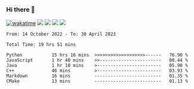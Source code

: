 ### Hi there 👋
[![wakatime](https://wakatime.com/badge/user/368879df-dc38-4b1a-86c4-8a2054a0e074.svg)](https://wakatime.com/@368879df-dc38-4b1a-86c4-8a2054a0e074)
<img src="https://img.shields.io/badge/Windows-0078D6?style=flat&logo=Windows&logoColor=white">
<img src="https://img.shields.io/badge/IntelliJ_IDEA-000000.svg?style=flat&logo=IntelliJ-IDEA&logoColor=white">
<img src="https://img.shields.io/badge/Visual_Studio_Code-007ACC?style=flat&logo=Visual-Studio-Code&logoColor=white">
<img src="https://img.shields.io/badge/Discord-5865F2?label=kano%233578&style=flat&logo=discord&logoColor=white">
<br>


<!--START_SECTION:waka-->

```text
From: 14 October 2022 - To: 30 April 2023

Total Time: 19 hrs 51 mins

Python           15 hrs 16 mins  >>>>>>>>>>>>>>>>>>>------   76.90 %
JavaScript       1 hr 40 mins    >>-----------------------   08.44 %
Java             1 hr 10 mins    >------------------------   05.90 %
C++              46 mins         >------------------------   03.93 %
Markdown         16 mins         -------------------------   01.35 %
CMake            13 mins         -------------------------   01.13 %
```

<!--END_SECTION:waka-->
